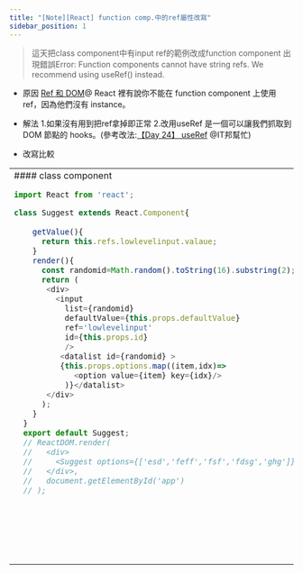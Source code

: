 ```yaml
---
title: "[Note][React] function comp.中的ref屬性改寫"
sidebar_position: 1
---
```


<!--more-->



> 這天把class component中有input ref的範例改成function component
出現錯誤Error: Function components cannot have string refs. We recommend using useRef() instead.

- 原因
[Ref 和 DOM](https://zh-hant.reactjs.org/docs/refs-and-the-dom.html "Ref 和 DOM")@ React 裡有說你不能在 function component 上使用 ref，因為他們沒有 instance。

- 解法
	1.如果沒有用到把ref拿掉即正常
	2.改用useRef 是一個可以讓我們抓取到 DOM 節點的 hooks。(參考改法:[【Day 24】 useRef](https://ithelp.ithome.com.tw/articles/10221937?sc=rss.iron "【Day 24】 useRef") @IT邦幫忙)



- 改寫比較

<table><tr><td valign="top" width="30%" height="100%">
#### class component

```javascript
import React from 'react';

class Suggest extends React.Component{
  
    getValue(){
      return this.refs.lowlevelinput.valaue;
    }
    render(){
      const randomid=Math.random().toString(16).substring(2);
      return (
       <div>
         <input 
           list={randomid}
           defaultValue={this.props.defaultValue}
           ref='lowlevelinput'
           id={this.props.id}
           />  
          <datalist id={randomid} >
          {this.props.options.map((item,idx)=>
             <option value={item} key={idx}/>
           )}</datalist>
       </div>
      );
    }
  }
  export default Suggest;
  // ReactDOM.render(
  //   <div>
  //     <Suggest options={['esd','feff','fsf','fdsg','ghg']}/>
  //   </div>,
  //   document.getElementById('app')
  // );
```

<!-- recent_releases starts -->
</td><td valign="top" width="30%">
#### function component

```javascript
import React , { useRef }from 'react';

//class Suggest extends React.Component{
  const SuggestOpt=(props)=>{
     // const handleClick = () => {
  const handleChangeValue = (event) => {
    console.log(inputRef.current.value);
  };
   // render(){
    const handleClick = () => {
      inputRef.current.focus(); //滑鼠會跳到input的欄位
    }
    const inputRef = useRef(null);
      const randomid=Math.random().toString(16).substring(2);
      return (
       <div>
         <input 
           list={randomid}
           defaultValue={props.defaultValue}
           ref={inputRef}
           id={props.id}
            onChange={handleChangeValue}
           />  
          <datalist id={randomid} >
          {props.options.map((item,idx)=>
             <option value={item} key={idx}/>
           )}</datalist>
           <button onClick={handleClick}>click me</button>
       </div>
      );
  //  }
  }
  
export default SuggestOpt;
//1.class Suggest extends React.Component{
//改成const SuggestOpt=(props)=>{
//2.拿掉render(){}
//3.改寫ref
```

</td></tr></table>


